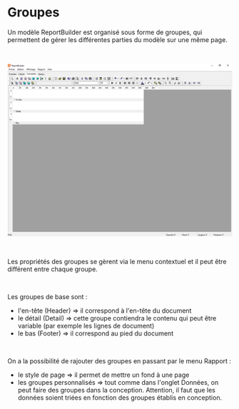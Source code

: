 # Groupes

Un modèle ReportBuilder est organisé sous forme de groupes, qui permettent de gérer les différentes parties du modèle sur une même page.


 


![](Conception.png)


 


Les propriétés des groupes se gèrent via le menu contextuel et il peut être différent entre chaque groupe.


 


Les groupes de base sont :


* l'en-tête (Header) => il correspond à l'en-tête du document
* le détail (Detail) => cette groupe contiendra le contenu qui peut être variable (par exemple les lignes de document)
* le bas (Footer) => il correspond au pied du document


 


On a la possibilité de rajouter des groupes en passant par le menu Rapport :


* le style de page => il permet de mettre un fond à une page
* les groupes personnalisés => tout comme dans l'onglet Données, on peut faire des groupes dans la conception. Attention, il faut que les données soient triées en fonction des groupes établis en conception.


